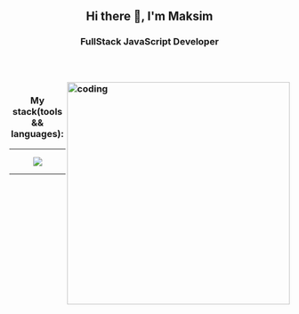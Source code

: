 <h2 align="center">Hi there 👋, I'm Maksim</h2>
<h3 align="center">FullStack JavaScript Developer<h3>
<br>
<br>
<img align="right" alt="coding" width="400" src="https://camo.githubusercontent.com/c1dcb74cc1c1835b1d716f5051499a2814c683c806b15f04b0eba492863703e9/68747470733a2f2f63646e2e6472696262626c652e636f6d2f75736572732f3733303730332f73637265656e73686f74732f363538313234332f6176656e746f2e676966">
<h3 align="center">My stack(tools && languages):</h1>
<hr>
<p align="center">
  <a href="https://skillicons.dev">
    <img src="https://skillicons.dev/icons?i=js,html,css,react,redux,postgres,nodejs,express,ps" />
  </a>
</p>
<hr>



<!--
**TyamackovM/TyamackovM** is a ✨ _special_ ✨ repository because its `README.md` (this file) appears on your GitHub profile.

Here are some ideas to get you started:

- 🔭 I’m currently working on ...
- 🌱 I’m currently learning ...
- 👯 I’m looking to collaborate on ...
- 🤔 I’m looking for help with ...
- 💬 Ask me about ...
- 📫 How to reach me: ...
- 😄 Pronouns: ...
- ⚡ Fun fact: ...
-->
